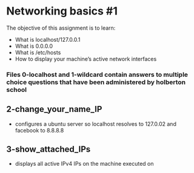 # Networking basics #1

The objective of this assignment is to learn:
* What is localhost/127.0.0.1
* What is 0.0.0.0
* What is /etc/hosts
* How to display your machine’s active network interfaces

### Files 0-localhost and 1-wildcard contain answers to multiple choice questions that have been administered by holberton school

## 2-change_your_name_IP
* configures a ubuntu server so localhost resolves to 127.0.02 and facebook to 8.8.8.8
## 3-show_attached_IPs
* displays all active IPv4 IPs on the machine executed on